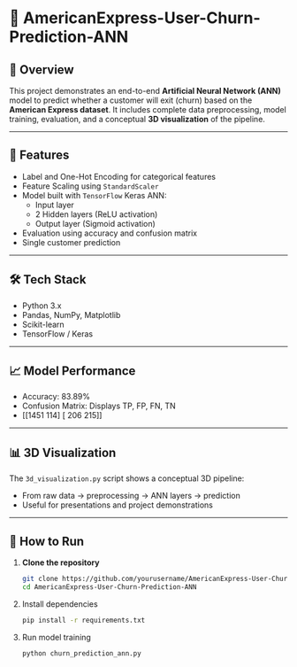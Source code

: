# 📌 AmericanExpress-User-Churn-Prediction-ANN

## 🧠 Overview
This project demonstrates an end-to-end **Artificial Neural Network (ANN)** model to predict whether a customer will exit (churn) based on the **American Express dataset**. It includes complete data preprocessing, model training, evaluation, and a conceptual **3D visualization** of the pipeline.


---

## 🚀 Features
- Label and One-Hot Encoding for categorical features
- Feature Scaling using `StandardScaler`
- Model built with `TensorFlow` Keras ANN:
  - Input layer
  - 2 Hidden layers (ReLU activation)
  - Output layer (Sigmoid activation)
- Evaluation using accuracy and confusion matrix
- Single customer prediction

---

## 🛠️ Tech Stack
- Python 3.x
- Pandas, NumPy, Matplotlib
- Scikit-learn
- TensorFlow / Keras

---

## 📈 Model Performance
- Accuracy: 83.89%
- Confusion Matrix: Displays TP, FP, FN, TN
- [[1451  114]
 [ 206  215]]

---

## 📊 3D Visualization
The `3d_visualization.py` script shows a conceptual 3D pipeline:
- From raw data → preprocessing → ANN layers → prediction
- Useful for presentations and project demonstrations

---

## 🧪 How to Run

1. **Clone the repository**
   ```bash
   git clone https://github.com/yourusername/AmericanExpress-User-Churn-Prediction-ANN.git
   cd AmericanExpress-User-Churn-Prediction-ANN
2. Install dependencies
   ```bash
   pip install -r requirements.txt
3. Run model training
   ```bash
   python churn_prediction_ann.py

